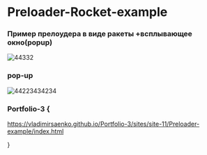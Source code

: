 # Preloader-Rocket-example
 
### Пример прелоудера в виде ракеты +всплывающее окно(popup)

![44332](https://user-images.githubusercontent.com/56477695/116863136-807b0e80-ac0e-11eb-8e30-05c786e99316.jpg)

### pop-up

![44223434234](https://user-images.githubusercontent.com/56477695/116863145-88d34980-ac0e-11eb-9f9b-a601291c4559.jpg)

### Portfolio-3 {

https://vladimirsaenko.github.io/Portfolio-3/sites/site-11/Preloader-example/index.html

}
